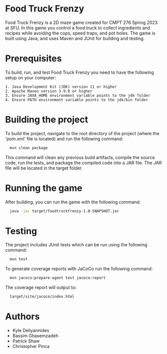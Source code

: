 
# Food Truck Frenzy

Food Truck Frenzy is a 2D maze game created for CMPT 276 Spring 2023 at SFU. In this game you control a food truck to collect ingredients and recipes while avoiding the cops, speed traps, and pot holes. The game is built using Java, and uses Maven and JUnit for building and testing.

# Prerequisites

To build, run, and test Food Truck Frenzy you need to have the following setup on your computer:

    1. Java Development Kit (JDK) version 11 or higher
    2. Apache Maven version 3.9.0 or higher
    3. Ensure JAVA_HOME environment variable points to the jdk folder
    4. Ensure PATH environment variable points to the jdk/bin folder

# Building the project

To build the project, navigate to the root directory of the project (where the 'pom.xml' file is located) and run the following command:

```bash
  mvn clean package
```

This command will clean any previous build artifacts, compile the source code, run the tests, and package the compiled code into a JAR file. The JAR file will be located in the target folder.

# Running the game

After building, you can run the game with the following command: 

```bash
  java -jar target/foodtruckfrenzy-1.0-SNAPSHOT.jar
```

# Testing

The project includes JUnit tests which can be run using the following command:

```bash
  mvn test
```

To generate coverage reports with JaCoCo run the following command:

```bash
  mvn jacoco:prepare-agent test jacoco:report
```

The coverage report will output to:

```bash
  target/site/jacoco/index.html
```

# Authors
 - Kyle Deliyannides
 - Bassim Ghasemzadeh
 - Patrick Shaw
 - Christopher Pinca

